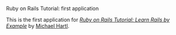 Ruby on Rails Tutorial: first application

This is the first application for
[*Ruby on Rails Tutorial: Learn Rails by
Example*](http://railstutorial.org/)
by [Michael Hartl](http://michaelhartl.com/).
